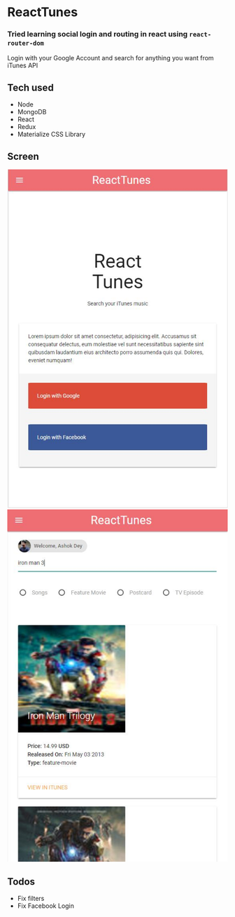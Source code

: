 # ReactTunes

### Tried learning social login and routing in react using ```react-router-dom```

Login with your Google Account and search for anything you want from iTunes API

## Tech used 
- Node
- MongoDB
- React
- Redux
- Materialize CSS Library

## Screen

![Screen](assets/screen-1.JPG)
![Screen](assets/screen-2.JPG)

## Todos

- Fix filters
- Fix Facebook Login